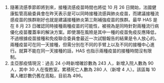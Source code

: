 1. 隨著流感季節即將到來，接種流感疫苗時間也將從 10 月 26 日開始，法國健康監管高級委員會在昨天表示是可以同時接種流感與肺炎疫苗，而建議接種流感疫苗的族群剛好也就是建議接種肺炎第三劑補強疫苗的族群。最早 HAS 是在 8 月 23 日確認同時接種兩種疫苗的可能性，被視為是同時針對兩種流行病優化疫苗覆蓋率的解決方案。即使潛在風險是其中一種的疫苗免疫反應降低，不過根據疫苗接種和免疫聯合委員會最近一次試驗報告的結果是令人放心的。兩種疫苗可在同一天接種，但需分別在不同的手臂上以及不同的接種中心進行。就算不能在同一天接種的話，HAS 也指示兩種疫苗的接種時間沒有限制。
1. 圭亞那疫情現況：過去 24 小時新增確診數為 243 人，新增入院人數為 90 人，其中 30 人在復甦室。累積死亡人數為 280 人（新增 4 人）。該區每 10 萬人確診數仍舊在高點，目前為 496。
